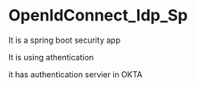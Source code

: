 # OpenIdConnect_Idp_Sp

It is a spring boot security app

It is using athentication

it has authentication servier in OKTA

